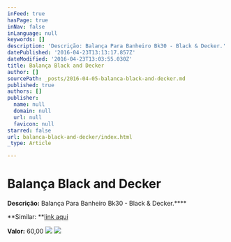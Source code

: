 ```yaml
---
inFeed: true
hasPage: true
inNav: false
inLanguage: null
keywords: []
description: 'Descrição: Balança Para Banheiro Bk30 - Black & Decker.'
datePublished: '2016-04-23T13:13:17.857Z'
dateModified: '2016-04-23T13:03:55.030Z'
title: Balança Black and Decker
author: []
sourcePath: _posts/2016-04-05-balanca-black-and-decker.md
published: true
authors: []
publisher:
  name: null
  domain: null
  url: null
  favicon: null
starred: false
url: balanca-black-and-decker/index.html
_type: Article

---
```

# Balança Black and Decker

**Descrição:** Balança Para Banheiro Bk30 - Black & Decker.****

**Similar: **[link aqui][0]

**Valor:** 60,00
![](https://the-grid-user-content.s3-us-west-2.amazonaws.com/76c82699-4947-4981-8549-403f635a3bbe.jpg)
![](https://the-grid-user-content.s3-us-west-2.amazonaws.com/51e91a0c-2884-4872-8394-a1d5663cdc05.jpg)

[0]: http://www.pontofrio.com.br/BelezaSaude/saude/Balancas/Balanca-Digital-Black-Decker-BK30-829172.html